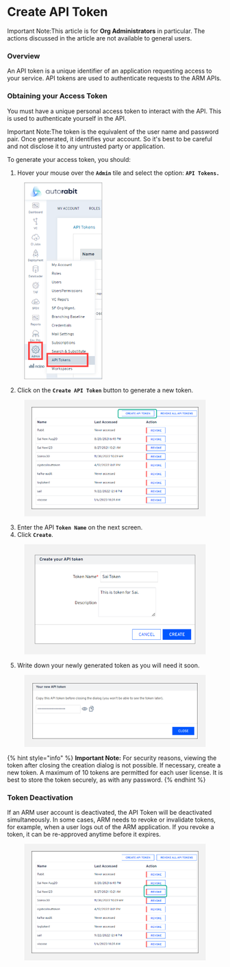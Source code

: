 # Create API Token

Important Note:This article is for **Org Administrators** in particular. The actions discussed in the article are not available to general users. &#x20;

### Overview <a href="#overview" id="overview"></a>

An API token is a unique identifier of an application requesting access to your service. API tokens are used to authenticate requests to the ARM APIs.&#x20;

### Obtaining your Access Token  <a href="#obtaining-your-access-token" id="obtaining-your-access-token"></a>

You must have a unique personal access token to interact with the API. This is used to authenticate yourself in the API.&#x20;

Important Note:The token is the equivalent of the user name and password pair. Once generated, it identifies your account. So it's best to be careful and not disclose it to any untrusted party or application.

To generate your access token, you should:

1. Hover your mouse over the **`Admin`** tile and select the option: **`API Tokens.`**

<figure><img src="../../../../.gitbook/assets/image (35) (1) (1) (1) (1) (1) (1) (1).png" alt="" width="182"><figcaption></figcaption></figure>

2. Click on the **`Create API Token`** button to generate a new token.

<figure><img src="../../../../.gitbook/assets/image (36) (1) (1) (1) (1) (1) (1) (1).png" alt="" width="563"><figcaption></figcaption></figure>

3. Enter the API **`Token Name`** on the next screen.&#x20;
4. Click **`Create`**.

<figure><img src="../../../../.gitbook/assets/image (37) (1) (1) (1) (1) (1) (1) (1).png" alt="" width="515"><figcaption></figcaption></figure>

5. Write down your newly generated token as you will need it soon.

<figure><img src="../../../../.gitbook/assets/image (38) (1) (1) (1) (1) (1) (1) (1).png" alt="" width="563"><figcaption></figcaption></figure>

{% hint style="info" %}
**Important Note:** For security reasons, viewing the token after closing the creation dialog is not possible. If necessary, create a new token. A maximum of 10 tokens are permitted for each user license. It is best to store the token securely, as with any password.
{% endhint %}

### Token Deactivation <a href="#token-deactivation" id="token-deactivation"></a>

If an ARM user account is deactivated, the API Token will be deactivated simultaneously. In some cases, ARM needs to revoke or invalidate tokens, for example, when a user logs out of the ARM application. If you revoke a token, it can be re-approved anytime before it expires.

<figure><img src="../../../../.gitbook/assets/image (39) (1) (1) (1) (1) (1) (1) (1).png" alt="" width="563"><figcaption></figcaption></figure>
